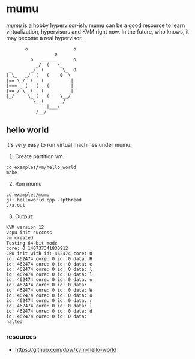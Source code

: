# mumu

*mumu* is a hobby hypervisor-ish. mumu can be a good resource to learn virtualization, hypervisors and KVM right now. In the future, who knows, it may become a real hypervisor.

```
       o                 o
                  o
         o   ______      o
           _/  (   \_
 _       _/  (       \_  O
| \_   _/  (   (    0  \
|== \_/  (   (          |
|=== _ (   (   (        |
|==_/ \_ (   (          |
|_/     \_ (   (    \__/
          \_ (      _/
            |  |___/
           /__/
```

## hello world

it's very easy to run virtual machines under mumu.

1. Create partition vm.
```
cd examples/vm/hello_world
make
```

2. Run mumu
```
cd examples/mumu
g++ helloworld.cpp -lpthread
./a.out
```

3. Output:
```
KVM version 12
vcpu init success
vm created 
Testing 64-bit mode
core: 0 140737341830912
CPU init with id: 462474 core: 0
id: 462474 core: 0 id: 0 data: H
id: 462474 core: 0 id: 0 data: e
id: 462474 core: 0 id: 0 data: l
id: 462474 core: 0 id: 0 data: l
id: 462474 core: 0 id: 0 data: o
id: 462474 core: 0 id: 0 data:  
id: 462474 core: 0 id: 0 data: W
id: 462474 core: 0 id: 0 data: o
id: 462474 core: 0 id: 0 data: r
id: 462474 core: 0 id: 0 data: l
id: 462474 core: 0 id: 0 data: d
id: 462474 core: 0 id: 0 data: 
halted
```

### resources
- https://github.com/dpw/kvm-hello-world